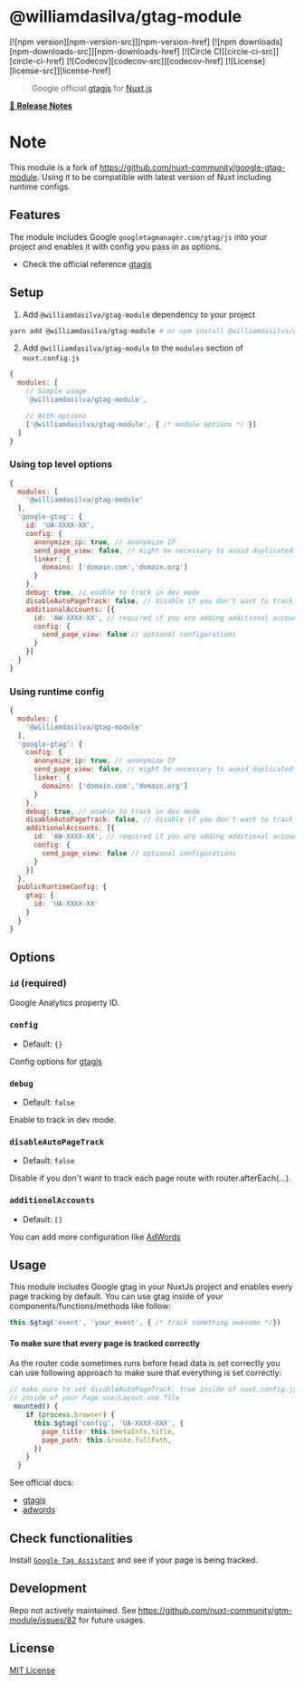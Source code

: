 # @williamdasilva/gtag-module

[![npm version][npm-version-src]][npm-version-href]
[![npm downloads][npm-downloads-src]][npm-downloads-href]
[![Circle CI][circle-ci-src]][circle-ci-href]
[![Codecov][codecov-src]][codecov-href]
[![License][license-src]][license-href]

> Google official [gtagjs](https://developers.google.com/analytics/devguides/collection/gtagjs/) for [Nuxt.js](https://nuxtjs.org)

[📖 **Release Notes**](./CHANGELOG.md)

# Note
This module is a fork of https://github.com/nuxt-community/google-gtag-module. Using it to be compatible with latest version of Nuxt including runtime configs.

## Features

The module includes Google `googletagmanager.com/gtag/js` into your project and enables it with config you pass in as options.

* Check the official reference [gtagjs](https://developers.google.com/analytics/devguides/collection/gtagjs/)

## Setup

1. Add `@williamdasilva/gtag-module` dependency to your project

```bash
yarn add @williamdasilva/gtag-module # or npm install @williamdasilva/gtag-module
```

2. Add `@williamdasilva/gtag-module` to the `modules` section of `nuxt.config.js`

```js
{
  modules: [
    // Simple usage
    '@williamdasilva/gtag-module',

    // With options
    ['@williamdasilva/gtag-module', { /* module options */ }]
  ]
}
```

### Using top level options

```js
{
  modules: [
    '@williamdasilva/gtag-module'
  ],
  'google-gtag': {
    id: 'UA-XXXX-XX',
    config: {
      anonymize_ip: true, // anonymize IP 
      send_page_view: false, // might be necessary to avoid duplicated page track on page reload
      linker: {
        domains: ['domain.com','domain.org']
      }
    },
    debug: true, // enable to track in dev mode
    disableAutoPageTrack: false, // disable if you don't want to track each page route with router.afterEach(...).
    additionalAccounts: [{
      id: 'AW-XXXX-XX', // required if you are adding additional accounts
      config: {
        send_page_view: false // optional configurations
      }
    }]
  }
}
```

### Using runtime config

```js
{
  modules: [
    '@williamdasilva/gtag-module'
  ],
  'google-gtag': {
    config: {
      anonymize_ip: true, // anonymize IP 
      send_page_view: false, // might be necessary to avoid duplicated page track on page reload
      linker: {
        domains: ['domain.com','domain.org']
      }
    },
    debug: true, // enable to track in dev mode
    disableAutoPageTrack: false, // disable if you don't want to track each page route with router.afterEach(...).
    additionalAccounts: [{
      id: 'AW-XXXX-XX', // required if you are adding additional accounts
      config: {
        send_page_view: false // optional configurations
      }
    }]
  },
  publicRuntimeConfig: {
    gtag: {
      id: 'UA-XXXX-XX'
    }
  }
}
```

## Options

### `id` (required)

Google Analytics property ID.

### `config`

- Default: `{}`

Config options for [gtagjs](https://developers.google.com/analytics/devguides/collection/gtagjs/)

### `debug`

- Default: `false`

Enable to track in dev mode.

### `disableAutoPageTrack`

- Default: `false`

Disable if you don't want to track each page route with router.afterEach(...).

### `additionalAccounts`

- Default: `[]`

You can add more configuration like [AdWords](https://developers.google.com/adwords-remarketing-tag/#configuring_the_global_site_tag_for_multiple_accounts)

## Usage

This module includes Google gtag in your NuxtJs project and enables every page tracking by default.
You can use gtag inside of your components/functions/methods like follow:

```js
this.$gtag('event', 'your_event', { /* track something awesome */})
```

#### To make sure that every page is tracked correctly
As the router code sometimes runs before head data is set correctly you can use following approach to make sure that everything is set correctly:

```js
// make sure to set disableAutoPageTrack: true inside of nuxt.config.js
// inside of your Page.vue/Layout.vue file
 mounted() {
    if (process.browser) {
      this.$gtag('config', 'UA-XXXX-XXX', {
        page_title: this.$metaInfo.title,
        page_path: this.$route.fullPath,
      })
    }
  }
```

See official docs:

* [gtagjs](https://developers.google.com/analytics/devguides/collection/gtagjs/)
* [adwords](https://developers.google.com/adwords-remarketing-tag/#configuring_the_global_site_tag_for_multiple_accounts)

## Check functionalities

Install [`Google Tag Assistant`](https://chrome.google.com/webstore/detail/tag-assistant-by-google/kejbdjndbnbjgmefkgdddjlbokphdefk?hl=en) and see if your page is being tracked.

## Development

Repo not actively maintained. See https://github.com/nuxt-community/gtm-module/issues/82 for future usages.

## License

[MIT License](./LICENSE)
